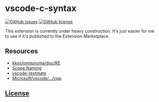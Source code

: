 # vscode-c-syntax 
[![GitHub issues](https://img.shields.io/github/issues/dunstontc/vscode-c-syntax.svg)](https://github.com/dunstontc/vscode-c-syntax/issues)
[![GitHub license](https://img.shields.io/badge/license-MIT-blue.svg)](https://github.com/dunstontc/vscode-c-syntax/blob/master/LICENSE) 

This extension is currently under heavy construction. It's just easier for me to use if it's published to the Extension Marketplace.   

## Resources
- [kkos/oniguruma/doc/RE](https://github.com/kkos/oniguruma/blob/master/doc/RE)
- [Scope Naming](https://www.sublimetext.com/docs/3/scope_naming.html)
- [vscode-textmate](https://github.com/Microsoft/vscode-textmate)
- [Microsoft/vscode/.../cpp](https://github.com/Microsoft/vscode/tree/master/extensions/cpp)

## [License](https://github.com/dunstontc/vscode-c-syntax/blob/master/LICENSE)

